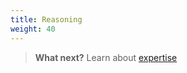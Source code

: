 ```yaml
---
title: Reasoning 
weight: 40
---
```


>**What next?**  Learn about [expertise]({{site.baseurl}}/expertise/what-are-they)
